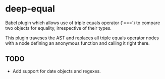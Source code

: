 # deep-equal
Babel plugin which allows use of triple equals operator ('===') to compare two objects for equality, irrespective of their types.

This plugin traveses the AST and replaces all triple equals operator nodes with a node defining an anonymous function and calling it right there.

## TODO
* Add support for date objects and regexes.
